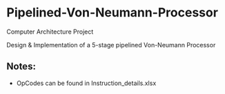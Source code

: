 # Pipelined-Von-Neumann-Processor
 
Computer Architecture Project

Design & Implementation of a 5-stage pipelined Von-Neumann Processor

## Notes:

- OpCodes can be found in Instruction_details.xlsx
